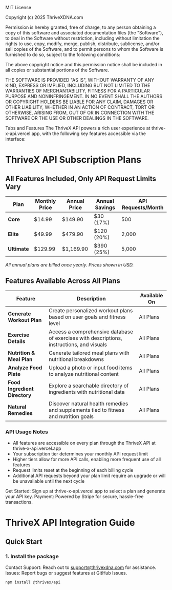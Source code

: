 MIT License

Copyright (c) 2025 ThriveXDNA.com

Permission is hereby granted, free of charge, to any person obtaining a copy
of this software and associated documentation files (the "Software"), to deal
in the Software without restriction, including without limitation the rights
to use, copy, modify, merge, publish, distribute, sublicense, and/or sell
copies of the Software, and to permit persons to whom the Software is
furnished to do so, subject to the following conditions:

The above copyright notice and this permission notice shall be included in all
copies or substantial portions of the Software.

THE SOFTWARE IS PROVIDED "AS IS", WITHOUT WARRANTY OF ANY KIND, EXPRESS OR
IMPLIED, INCLUDING BUT NOT LIMITED TO THE WARRANTIES OF MERCHANTABILITY,
FITNESS FOR A PARTICULAR PURPOSE AND NONINFRINGEMENT. IN NO EVENT SHALL THE
AUTHORS OR COPYRIGHT HOLDERS BE LIABLE FOR ANY CLAIM, DAMAGES OR OTHER
LIABILITY, WHETHER IN AN ACTION OF CONTRACT, TORT OR OTHERWISE, ARISING FROM,
OUT OF OR IN CONNECTION WITH THE SOFTWARE OR THE USE OR OTHER DEALINGS IN THE
SOFTWARE.

Tabs and Features
The ThriveX API powers a rich user experience at thrive-x-api.vercel.app, with the following key features accessible via the interface:

# ThriveX API Subscription Plans

## All Features Included, Only API Request Limits Vary

| Plan | Monthly Price | Annual Price | Annual Savings | API Requests/Month | 
|------|--------------|--------------|----------------|-------------------|
| **Core** | $14.99 | $149.90 | $30 (17%) | 500 | 
| **Elite** | $49.99 | $479.90 | $120 (20%) | 2,000 | 
| **Ultimate** | $129.99 | $1,169.90 | $390 (25%) | 5,000 |

*All annual plans are billed once yearly. Prices shown in USD.*

## Features Available Across All Plans

| Feature | Description | Available On |
|---------|-------------|-------------|
| **Generate Workout Plan** | Create personalized workout plans based on user goals and fitness level | All Plans |
| **Exercise Details** | Access a comprehensive database of exercises with descriptions, instructions, and visuals | All Plans |
| **Nutrition & Meal Plan** | Generate tailored meal plans with nutritional breakdowns | All Plans |
| **Analyze Food Plate** | Upload a photo or input food items to analyze nutritional content | All Plans |
| **Food Ingredient Directory** | Explore a searchable directory of ingredients with nutritional data | All Plans |
| **Natural Remedies** | Discover natural health remedies and supplements tied to fitness and nutrition goals | All Plans |

### API Usage Notes

- All features are accessible on every plan through the ThriveX API at thrive-x-api.vercel.app
- Your subscription tier determines your monthly API request limit
- Higher tiers allow for more API calls, enabling more frequent use of all features
- Request limits reset at the beginning of each billing cycle
- Additional API requests beyond your plan limit require an upgrade or will be unavailable until the next cycle

Get Started: Sign up at thrive-x-api.vercel.app to select a plan and generate your API key.
Payment: Powered by Stripe for secure, hassle-free transactions.

# ThriveX API Integration Guide

## Quick Start

### 1. Install the package

Contact
Support: Reach out to support@thrivexdna.com for assistance.
Issues: Report bugs or suggest features at GitHub Issues.

```bash
npm install @thrivex/api

